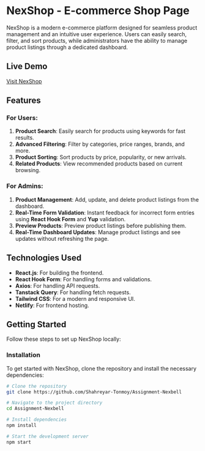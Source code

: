 # NexShop - E-commerce Shop Page

NexShop is a modern e-commerce platform designed for seamless product management and an intuitive user experience. Users can easily search, filter, and sort products, while administrators have the ability to manage product listings through a dedicated dashboard.

## Live Demo
[Visit NexShop](https://nex-shop.netlify.app)

## Features

### For Users:
1. **Product Search**: Easily search for products using keywords for fast results.
2. **Advanced Filtering**: Filter by categories, price ranges, brands, and more.
3. **Product Sorting**: Sort products by price, popularity, or new arrivals.
4. **Related Products**: View recommended products based on current browsing.

### For Admins:
1. **Product Management**: Add, update, and delete product listings from the dashboard.
2. **Real-Time Form Validation**: Instant feedback for incorrect form entries using **React Hook Form** and **Yup** validation.
3. **Preview Products**: Preview product listings before publishing them.
4. **Real-Time Dashboard Updates**: Manage product listings and see updates without refreshing the page.

## Technologies Used
- **React.js**: For building the frontend.
- **React Hook Form**: For handling forms and validations.
- **Axios**: For handling API requests.
- **Tanstack Query**: For handling fetch requests.
- **Tailwind CSS**: For a modern and responsive UI.
- **Netlify**: For frontend hosting.

## Getting Started

Follow these steps to set up NexShop locally:

### Installation

To get started with NexShop, clone the repository and install the necessary dependencies:

```bash
# Clone the repository
git clone https://github.com/Shahreyar-Tonmoy/Assignment-Nexbell

# Navigate to the project directory
cd Assignment-Nexbell

# Install dependencies
npm install

# Start the development server
npm start



